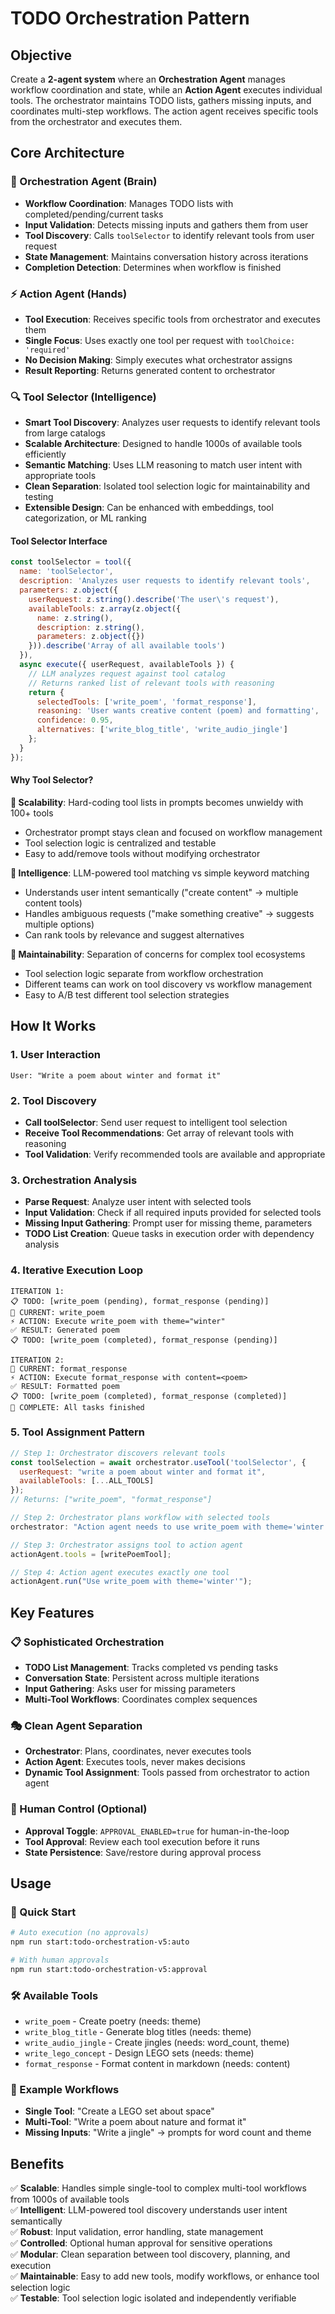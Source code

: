 # TODO Orchestration Pattern

## Objective

Create a **2-agent system** where an **Orchestration Agent** manages workflow coordination and state, while an **Action Agent** executes individual tools. The orchestrator maintains TODO lists, gathers missing inputs, and coordinates multi-step workflows. The action agent receives specific tools from the orchestrator and executes them.

## Core Architecture

### **🧠 Orchestration Agent** (Brain)
- **Workflow Coordination**: Manages TODO lists with completed/pending/current tasks
- **Input Validation**: Detects missing inputs and gathers them from user
- **Tool Discovery**: Calls `toolSelector` to identify relevant tools from user request
- **State Management**: Maintains conversation history across iterations
- **Completion Detection**: Determines when workflow is finished

### **⚡ Action Agent** (Hands)  
- **Tool Execution**: Receives specific tools from orchestrator and executes them
- **Single Focus**: Uses exactly one tool per request with `toolChoice: 'required'`
- **No Decision Making**: Simply executes what orchestrator assigns
- **Result Reporting**: Returns generated content to orchestrator

### **🔍 Tool Selector** (Intelligence)
- **Smart Tool Discovery**: Analyzes user requests to identify relevant tools from large catalogs
- **Scalable Architecture**: Designed to handle 1000s of available tools efficiently
- **Semantic Matching**: Uses LLM reasoning to match user intent with appropriate tools
- **Clean Separation**: Isolated tool selection logic for maintainability and testing
- **Extensible Design**: Can be enhanced with embeddings, tool categorization, or ML ranking

#### **Tool Selector Interface**
```javascript
const toolSelector = tool({
  name: 'toolSelector',
  description: 'Analyzes user requests to identify relevant tools',
  parameters: z.object({
    userRequest: z.string().describe('The user\'s request'),
    availableTools: z.array(z.object({
      name: z.string(),
      description: z.string(),
      parameters: z.object({})
    })).describe('Array of all available tools')
  }),
  async execute({ userRequest, availableTools }) {
    // LLM analyzes request against tool catalog
    // Returns ranked list of relevant tools with reasoning
    return {
      selectedTools: ['write_poem', 'format_response'],
      reasoning: 'User wants creative content (poem) and formatting',
      confidence: 0.95,
      alternatives: ['write_blog_title', 'write_audio_jingle']
    };
  }
});
```

#### **Why Tool Selector?**

**🎯 Scalability**: Hard-coding tool lists in prompts becomes unwieldy with 100+ tools
- Orchestrator prompt stays clean and focused on workflow management
- Tool selection logic is centralized and testable
- Easy to add/remove tools without modifying orchestrator

**🧠 Intelligence**: LLM-powered tool matching vs simple keyword matching
- Understands user intent semantically ("create content" → multiple content tools)
- Handles ambiguous requests ("make something creative" → suggests multiple options)
- Can rank tools by relevance and suggest alternatives

**🔧 Maintainability**: Separation of concerns for complex tool ecosystems
- Tool selection logic separate from workflow orchestration
- Different teams can work on tool discovery vs workflow management
- Easy to A/B test different tool selection strategies

## How It Works

### **1. User Interaction**
```
User: "Write a poem about winter and format it"
```

### **2. Tool Discovery**
- **Call toolSelector**: Send user request to intelligent tool selection
- **Receive Tool Recommendations**: Get array of relevant tools with reasoning
- **Tool Validation**: Verify recommended tools are available and appropriate

### **3. Orchestration Analysis**
- **Parse Request**: Analyze user intent with selected tools
- **Input Validation**: Check if all required inputs provided for selected tools
- **Missing Input Gathering**: Prompt user for missing theme, parameters
- **TODO List Creation**: Queue tasks in execution order with dependency analysis

### **4. Iterative Execution Loop**
```
ITERATION 1:
📋 TODO: [write_poem (pending), format_response (pending)]
🎯 CURRENT: write_poem
⚡ ACTION: Execute write_poem with theme="winter"
✅ RESULT: Generated poem
📋 TODO: [write_poem (completed), format_response (pending)]

ITERATION 2: 
🎯 CURRENT: format_response
⚡ ACTION: Execute format_response with content=<poem>
✅ RESULT: Formatted poem
📋 TODO: [write_poem (completed), format_response (completed)]
🏁 COMPLETE: All tasks finished
```

### **5. Tool Assignment Pattern**
```javascript
// Step 1: Orchestrator discovers relevant tools
const toolSelection = await orchestrator.useTool('toolSelector', {
  userRequest: "write a poem about winter and format it",
  availableTools: [...ALL_TOOLS]
});
// Returns: ["write_poem", "format_response"]

// Step 2: Orchestrator plans workflow with selected tools
orchestrator: "Action agent needs to use write_poem with theme='winter'"

// Step 3: Orchestrator assigns tool to action agent
actionAgent.tools = [writePoemTool];

// Step 4: Action agent executes exactly one tool
actionAgent.run("Use write_poem with theme='winter'");
```

## Key Features

### **📋 Sophisticated Orchestration**
- **TODO List Management**: Tracks completed vs pending tasks
- **Conversation State**: Persistent across multiple iterations  
- **Input Gathering**: Asks user for missing parameters
- **Multi-Tool Workflows**: Coordinates complex sequences

### **🎭 Clean Agent Separation**
- **Orchestrator**: Plans, coordinates, never executes tools
- **Action Agent**: Executes tools, never makes decisions
- **Dynamic Tool Assignment**: Tools passed from orchestrator to action agent

### **🤝 Human Control (Optional)**
- **Approval Toggle**: `APPROVAL_ENABLED=true` for human-in-the-loop
- **Tool Approval**: Review each tool execution before it runs
- **State Persistence**: Save/restore during approval process

## Usage

### **🚀 Quick Start**
```bash
# Auto execution (no approvals)
npm run start:todo-orchestration-v5:auto

# With human approvals  
npm run start:todo-orchestration-v5:approval
```

### **🛠️ Available Tools**
- `write_poem` - Create poetry (needs: theme)
- `write_blog_title` - Generate blog titles (needs: theme)
- `write_audio_jingle` - Create jingles (needs: word_count, theme)
- `write_lego_concept` - Design LEGO sets (needs: theme)
- `format_response` - Format content in markdown (needs: content)

### **🎯 Example Workflows**
- **Single Tool**: "Create a LEGO set about space"
- **Multi-Tool**: "Write a poem about nature and format it" 
- **Missing Inputs**: "Write a jingle" → prompts for word count and theme

## Benefits

✅ **Scalable**: Handles simple single-tool to complex multi-tool workflows from 1000s of available tools  
✅ **Intelligent**: LLM-powered tool discovery understands user intent semantically  
✅ **Robust**: Input validation, error handling, state management  
✅ **Controlled**: Optional human approval for sensitive operations  
✅ **Modular**: Clean separation between tool discovery, planning, and execution  
✅ **Maintainable**: Easy to add new tools, modify workflows, or enhance tool selection logic  
✅ **Testable**: Tool selection logic isolated and independently verifiable
